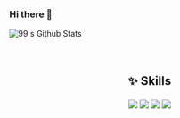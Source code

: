 ### Hi there 👋

<!--
**haesa/haesa** is a ✨ _special_ ✨ repository because its `README.md` (this file) appears on your GitHub profile.

Here are some ideas to get you started:

- 🔭 I’m currently working on ...
- 🌱 I’m currently learning ...
- 👯 I’m looking to collaborate on ...
- 🤔 I’m looking for help with ...
- 💬 Ask me about ...
- 📫 How to reach me: ...
- 😄 Pronouns: ...
- ⚡ Fun fact: ...
-->

![99's Github Stats](https://github-readme-stats.vercel.app/api?username=haesa&bg_color=b993d6,C779D0,8ca6db&title_color=fff&text_color=fff&show_icons=true&icon_color=ffffff)
<br/><br/><br/>
    
## <p align="center">✨ Skills</p>
<div align="center">
<a href="https://github.com/haesa"><img src="https://img.shields.io/badge/HTML5-E34F26?style=flat-square&logo=HTML5&logoColor=white"/></a>
<a href="https://github.com/haesa"><img src="https://img.shields.io/badge/CSS3-1572B6?style=flat-square&logo=CSS3&logoColor=white"/></a>
<a href="https://github.com/haesa"><img src="https://img.shields.io/badge/JavaScript-F7DF1E?style=flat-square&logo=JavaScript&logoColor=black"/></a>
<a href="https://github.com/haesa"><img src="https://img.shields.io/badge/React-61DAFB?style=flat-square&logo=React&logoColor=black"/></a>
</div>
